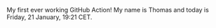 My first ever working GitHub Action!
My name is Thomas and today is Friday, 21 January, 19:21 CET. 
